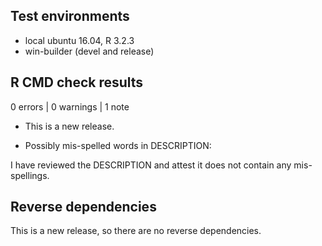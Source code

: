 ## Test environments
* local ubuntu 16.04, R 3.2.3
* win-builder (devel and release)

## R CMD check results

0 errors | 0 warnings | 1 note

* This is a new release.

* Possibly mis-spelled words in DESCRIPTION:

I have reviewed the DESCRIPTION and attest it does not contain any mis-spellings.

## Reverse dependencies

This is a new release, so there are no reverse dependencies.
<!--
---

* I have run R CMD check on the NUMBER downstream dependencies.
  (Summary at ...). 
  
* FAILURE SUMMARY

* All revdep maintainers were notified of the release on RELEASE DATE.
-->
